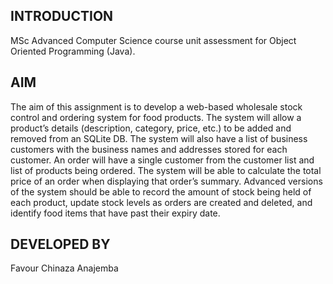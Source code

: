 ## INTRODUCTION
MSc Advanced Computer Science course unit assessment for Object Oriented Programming (Java).

## AIM

The aim of this assignment is to develop a web-based wholesale stock control and ordering
system for food products. The system will allow a product’s details (description, category, price,
etc.) to be added and removed from an SQLite DB. The system will also have a list of business
customers with the business names and addresses stored for each customer. An order will have a
single customer from the customer list and list of products being ordered. The system will be
able to calculate the total price of an order when displaying that order’s summary. Advanced
versions of the system should be able to record the amount of stock being held of each product,
update stock levels as orders are created and deleted, and identify food items that have past
their expiry date.

## DEVELOPED BY
Favour Chinaza Anajemba